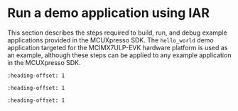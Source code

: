 # Run a demo application using IAR

This section describes the steps required to build, run, and debug example applications provided in the MCUXpresso SDK. The `hello_world` demo application targeted for the MCIMX7ULP-EVK hardware platform is used as an example, although these steps can be applied to any example application in the MCUXpresso SDK.


```{include} ../topics/build_an_example_application.md
:heading-offset: 1
```

```{include} ../topics/run_an_example_application.md
:heading-offset: 1
```

```{include} ../topics/debug_qspi_flash_xip_application.md
:heading-offset: 1
```

